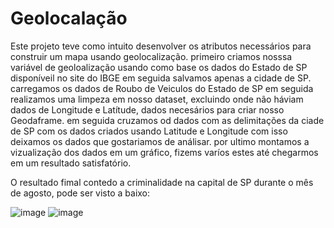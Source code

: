 # Geolocalação
Este projeto teve como intuito desenvolver os atributos necessários para construir um mapa usando geolocalização.
primeiro criamos nosssa variável de geoloalização usando como base os dados do Estado de SP disponíveil no site do IBGE
em seguida salvamos apenas a cidade de  SP. 
carregamos os dados de Roubo de Veiculos do Estado de SP em seguida realizamos uma limpeza em nosso dataset, excluindo onde
não háviam dados de Longitude e Latítude, dados necesários para criar nosso Geodaframe.
em seguida cruzamos od dados com as delimitações da ciade de SP com os dados criados usando Latitude e Longitude com isso deixamos 
os dados que gostariamos de análisar. 
por ultimo montamos a vizualização dos dados em um gráfico, fizems varíos estes até chegarmos em um resultado satisfatório.

O resultado fimal contedo a criminalidade na capital de SP durante o mês de agosto, pode ser visto a baixo:

![image](https://user-images.githubusercontent.com/117185803/208755158-395c2288-518f-4208-9084-17df6a211e83.png)
![image](https://user-images.githubusercontent.com/117185803/208755607-bf74abf9-72b0-44c1-89c0-e0c4dd19c552.png)


